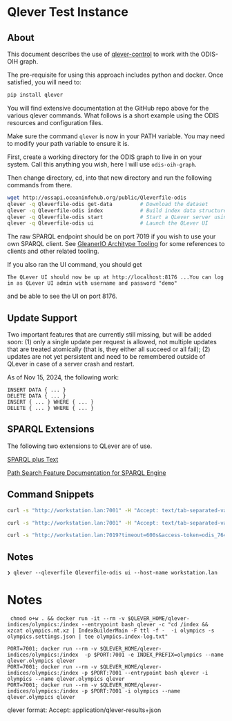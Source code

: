 # Qlever Test Instance

## About

This document describes the use of [qlever-control](https://github.com/ad-freiburg/qlever-control)
to work with the ODIS-OIH graph.

The pre-requisite for using this approach includes python and docker.  Once satisfied, you
will need to:

```bash
pip install qlever
```

You will find extensive documentation at the GitHub repo above for the various
qlever commands.  What follows is a short example using the ODIS resources and
configuration files.

Make sure the command ```qlever``` is now in your PATH variable.  You may need
to modify your path variable to ensure it is.

First, create a working directory for the ODIS graph to live in on your system.
Call this anything you wish, here I will use ```odis-oih-graph```.

Then change directory, cd, into that new directory and run the
following commands from there.

```bash
wget http://ossapi.oceaninfohub.org/public/Qleverfile-odis
qlever -q Qleverfile-odis get-data         # Download the dataset
qlever -q Qleverfile-odis index            # Build index data structures for this dataset
qlever -q Qleverfile-odis start            # Start a QLever server using that index
qlever -q Qleverfile-odis ui               # Launch the QLever UI
```

The raw SPARQL endpoint should be on port 7019 if you wish to use your own
SPARQL client.   See [GleanerIO Architype Tooling](https://github.com/gleanerio/archetype/blob/master/docs/tooling.md)
for some references to clients and other related tooling.

If you also ran the UI command, you should get

```
The QLever UI should now be up at http://localhost:8176 ...You can log in as QLever UI admin with username and password "demo"
```

and be able to see the UI on port 8176.


## Update Support

Two important features that are currently still missing, but will be added soon: (1) only a single update per request is allowed, not multiple updates that are treated atomically (that is, they either all succeed or all fail); (2) updates are not yet persistent and need to be remembered outside of QLever in case of a server crash and restart.


As of Nov 15, 2024, the following work:

```
INSERT DATA { ... }
DELETE DATA { ... }
INSERT { ... } WHERE { ... }
DELETE { ... } WHERE { ... }
```

## SPARQL Extensions

The following two extensions to QLever are of use.

[SPARQL plus Text](https://github.com/ad-freiburg/qlever/blob/master/docs/sparql_plus_text.md)

[Path Search Feature Documentation for SPARQL Engine](https://github.com/ad-freiburg/qlever/blob/master/docs/path_search.md)


## Command Snippets 

```bash
curl -s "http://workstation.lan:7001" -H "Accept: text/tab-separated-values" -H "Content-type: application/sparql-query" --data "SELECT * WHERE { ?s ?p ?o } LIMIT 10" ;

```

```bash
curl -s "http://workstation.lan:7001" -H "Accept: text/tab-separated-values" -H "Content-type: application/sparql-query" --data @./searchODIS/dataset.rq ;

```

```bash
curl -s "http://workstation.lan:7019?timeout=600s&access-token=odis_7643543846_6dMISzlPrD7i" -H "Accept: text/csv" -H "Content-type: application/sparql-query" --data "SELECT * WHERE { ?s ?p ?o  }" >  results.csv
```


## Notes

```
❯ qlever --qleverfile Qleverfile-odis ui --host-name workstation.lan

```


# Notes

```
 chmod o+w . && docker run -it --rm -v $QLEVER_HOME/qlever-indices/olympics:/index --entrypoint bash qlever -c "cd /index && xzcat olympics.nt.xz | IndexBuilderMain -F ttl -f -  -i olympics -s olympics.settings.json | tee olympics.index-log.txt"
```

```
PORT=7001; docker run --rm -v $QLEVER_HOME/qlever-indices/olympics:/index  -p $PORT:7001 -e INDEX_PREFIX=olympics --name qlever.olympics qlever
PORT=7001; docker run --rm -v $QLEVER_HOME/qlever-indices/olympics:/index -p $PORT:7001 --entrypoint bash qlever -i olympics --name qlever.olympics qlever
PORT=7001; docker run --rm -v $QLEVER_HOME/qlever-indices/olympics:/index -p $PORT:7001 -i olympics --name qlever.olympics qlever
```

qlever format: Accept: application/qlever-results+json
